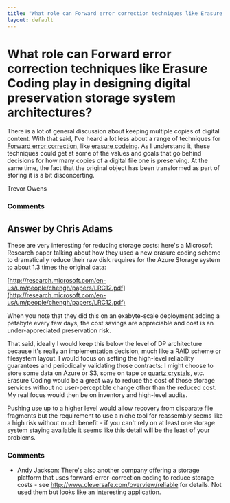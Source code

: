 ```yaml
---
title: "What role can Forward error correction techniques like Erasure Coding play in designing digital preservation storage system architectures?"
layout: default
---
```

What role can Forward error correction techniques like Erasure Coding play in designing digital preservation storage system architectures?
=====================
There is a lot of general discussion about keeping multiple copies of
digital content. With that said, I've heard a lot less about a range of
techniques for [Forward error
correction](http://en.wikipedia.org/wiki/Forward_error_correction), like
[erasure codeing](http://en.wikipedia.org/wiki/Erasure_code). As I
understand it, these techniques could get at some of the values and
goals that go behind decisions for how many copies of a digital file one
is preserving. At the same time, the fact that the original object has
been transformed as part of storing it is a bit disconcerting.

Trevor Owens

### Comments ###


Answer by Chris Adams
----------------
These are very interesting for reducing storage costs: here's a
Microsoft Research paper talking about how they used a new erasure
coding scheme to dramatically reduce their raw disk requires for the
Azure Storage system to about 1.3 times the original data:

[http://research.microsoft.com/en-us/um/people/chengh/papers/LRC12.pdf](http://research.microsoft.com/en-us/um/people/chengh/papers/LRC12.pdf)

When you note that they did this on an exabyte-scale deployment adding a
petabyte every few days, the cost savings are appreciable and cost is an
under-appreciated preservation risk.

That said, ideally I would keep this below the level of DP architecture
because it's really an implementation decision, much like a RAID scheme
or filesystem layout. I would focus on setting the high-level
reliability guarantees and periodically validating those contracts: I
might choose to store some data on Azure or S3, some on tape or [quartz
crystals](http://www.hitachi.co.jp/New/cnews/month/2012/09/0924.html),
etc. Erasure Coding would be a great way to reduce the cost of those
storage services without no user-perceptible change other than the
reduced cost. My real focus would then be on inventory and high-level
audits.

Pushing use up to a higher level would allow recovery from disparate
file fragments but the requirement to use a niche tool for reassembly
seems like a high risk without much benefit - if you can't rely on at
least one storage system staying available it seems like this detail
will be the least of your problems.

### Comments ###
* Andy Jackson: There's also another company offering a storage platform that uses
forward-error-correction coding to reduce storage costs - see
http://www.cleversafe.com/overview/reliable for details. Not used them
but looks like an interesting application.

